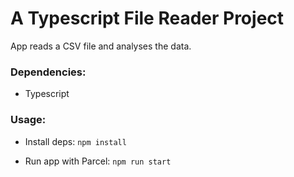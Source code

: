# A Typescript File Reader Project

App reads a CSV file and analyses the data.

### Dependencies:

- Typescript

### Usage:

- Install deps: `npm install`

- Run app with Parcel: `npm run start`
